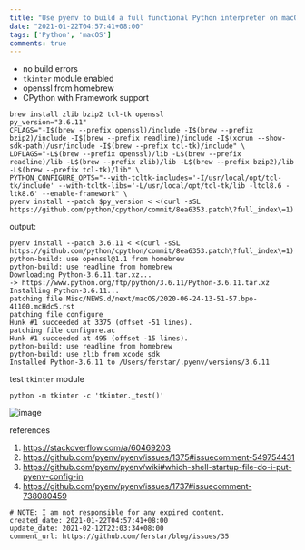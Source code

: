```yaml
---
title: "Use pyenv to build a full functional Python interpreter on macOS Big Sur(11.1)"
date: "2021-01-22T04:57:41+08:00"
tags: ['Python', 'macOS']
comments: true
---
```


- no build errors
- `tkinter` module enabled
- openssl from homebrew
- CPython with Framework support

```shell
brew install zlib bzip2 tcl-tk openssl
py_version="3.6.11"
CFLAGS="-I$(brew --prefix openssl)/include -I$(brew --prefix bzip2)/include -I$(brew --prefix readline)/include -I$(xcrun --show-sdk-path)/usr/include -I$(brew --prefix tcl-tk)/include" \
LDFLAGS="-L$(brew --prefix openssl)/lib -L$(brew --prefix readline)/lib -L$(brew --prefix zlib)/lib -L$(brew --prefix bzip2)/lib -L$(brew --prefix tcl-tk)/lib" \
PYTHON_CONFIGURE_OPTS="--with-tcltk-includes='-I/usr/local/opt/tcl-tk/include' --with-tcltk-libs='-L/usr/local/opt/tcl-tk/lib -ltcl8.6 -ltk8.6' --enable-framework" \
pyenv install --patch $py_version < <(curl -sSL https://github.com/python/cpython/commit/8ea6353.patch\?full_index\=1)
```

output:

```shell
pyenv install --patch 3.6.11 < <(curl -sSL https://github.com/python/cpython/commit/8ea6353.patch\?full_index\=1)
python-build: use openssl@1.1 from homebrew
python-build: use readline from homebrew
Downloading Python-3.6.11.tar.xz...
-> https://www.python.org/ftp/python/3.6.11/Python-3.6.11.tar.xz
Installing Python-3.6.11...
patching file Misc/NEWS.d/next/macOS/2020-06-24-13-51-57.bpo-41100.mcHdc5.rst
patching file configure
Hunk #1 succeeded at 3375 (offset -51 lines).
patching file configure.ac
Hunk #1 succeeded at 495 (offset -15 lines).
python-build: use readline from homebrew
python-build: use zlib from xcode sdk
Installed Python-3.6.11 to /Users/ferstar/.pyenv/versions/3.6.11
```

test `tkinter` module

`python -m tkinter -c 'tkinter._test()'`

![image](https://user-images.githubusercontent.com/2854276/105448243-e4597700-5cb0-11eb-8c6a-90105ee869cd.png)

references

1. https://stackoverflow.com/a/60469203
2. https://github.com/pyenv/pyenv/issues/1375#issuecomment-549754431
3. https://github.com/pyenv/pyenv/wiki#which-shell-startup-file-do-i-put-pyenv-config-in
4. https://github.com/pyenv/pyenv/issues/1737#issuecomment-738080459

```
# NOTE: I am not responsible for any expired content.
created_date: 2021-01-22T04:57:41+08:00
update_date: 2021-02-12T22:03:34+08:00
comment_url: https://github.com/ferstar/blog/issues/35
